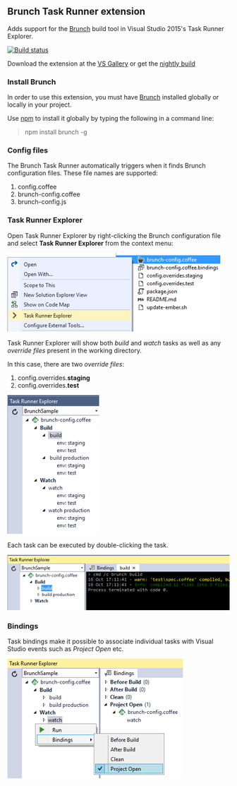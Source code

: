## Brunch Task Runner extension
Adds support for the [Brunch](http://brunch.io/)
build tool in Visual Studio 2015's Task Runner Explorer.

[![Build status](https://ci.appveyor.com/api/projects/status/3x24c3gbyv2g34l8?svg=true)](https://ci.appveyor.com/project/madskristensen/brunchtaskrunner)

Download the extension at the
[VS Gallery](https://visualstudiogallery.msdn.microsoft.com/de706ad0-8a73-4df3-bef5-867bb9a70d51)
or get the
[nightly build](http://vsixgallery.com/extension/b4a4ad37-5a4b-4dfd-85fd-595cab6a26a9/)

### Install Brunch
In order to use this extension, you must have
[Brunch](http://brunch.io/) installed globally or locally
in your project.

Use [npm](http://npmjs.org/) to install it globally by
typing the following in a command line:

>npm install brunch -g

### Config files
The Brunch Task Runner automatically triggers when it finds
Brunch configuration files. These file names are supported:

1. config.coffee
2. brunch-config.coffee
3. brunch-config.js

### Task Runner Explorer
Open Task Runner Explorer by right-clicking the Brunch
configuration file and select **Task Runner Explorer** from
the context menu:

![Open Task Runner Explorer](art/open-trx.png)

Task Runner Explorer will show both _build_ and _watch_
tasks as well as any _override files_ present in the working
directory.

In this case, there are two *override files*:

1. config.overrides.**staging**
1. config.overrides.**test**

![Task List](art/task-list.png)

Each task can be executed by double-clicking the task.

![Console output](art/console.png)

### Bindings
Task bindings make it possible to associate individual tasks
with Visual Studio events such as _Project Open_ etc.

![Bindings](art/bindings.png)



